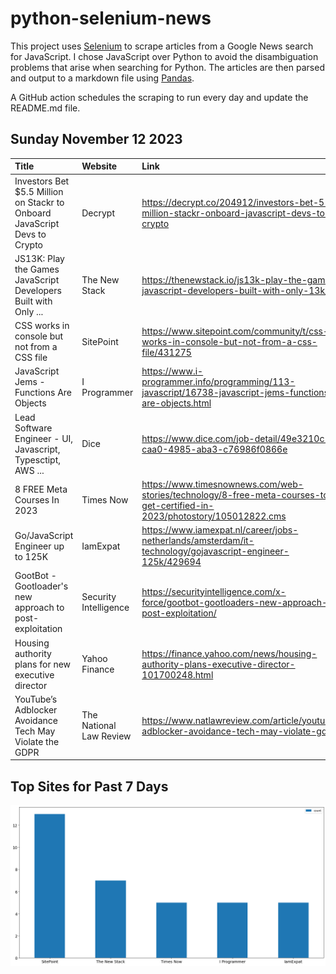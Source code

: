 # python-selenium-news

This project uses [Selenium](https://www.seleniumhq.org/) to scrape articles from a Google News search for JavaScript.
I chose JavaScript over Python to avoid the disambiguation problems that arise when searching for Python.
The articles are then parsed and output to a markdown file using [Pandas](https://pandas.pydata.org/).

A GitHub action schedules the scraping to run every day and update the README.md file.

## Sunday November 12 2023


| Title                                                                     | Website                 | Link                                                                                                                      |
|:--------------------------------------------------------------------------|:------------------------|:--------------------------------------------------------------------------------------------------------------------------|
| Investors Bet $5.5 Million on Stackr to Onboard JavaScript Devs to Crypto | Decrypt                 | https://decrypt.co/204912/investors-bet-5-5-million-stackr-onboard-javascript-devs-to-crypto                              |
| JS13K: Play the Games JavaScript Developers Built with Only ...           | The New Stack           | https://thenewstack.io/js13k-play-the-games-javascript-developers-built-with-only-13k/                                    |
| CSS works in console but not from a CSS file                              | SitePoint               | https://www.sitepoint.com/community/t/css-works-in-console-but-not-from-a-css-file/431275                                 |
| JavaScript Jems - Functions Are Objects                                   | I Programmer            | https://www.i-programmer.info/programming/113-javascript/16738-javascript-jems-functions-are-objects.html                 |
| Lead Software Engineer - UI, Javascript, Typesctipt, AWS ...              | Dice                    | https://www.dice.com/job-detail/49e3210c-caa0-4985-aba3-c76986f0866e                                                      |
| 8 FREE Meta Courses In 2023                                               | Times Now               | https://www.timesnownews.com/web-stories/technology/8-free-meta-courses-to-get-certified-in-2023/photostory/105012822.cms |
| Go/JavaScript Engineer up to 125K                                         | IamExpat                | https://www.iamexpat.nl/career/jobs-netherlands/amsterdam/it-technology/gojavascript-engineer-125k/429694                 |
| GootBot - Gootloader's new approach to post-exploitation                  | Security Intelligence   | https://securityintelligence.com/x-force/gootbot-gootloaders-new-approach-to-post-exploitation/                           |
| Housing authority plans for new executive director                        | Yahoo Finance           | https://finance.yahoo.com/news/housing-authority-plans-executive-director-101700248.html                                  |
| YouTube’s Adblocker Avoidance Tech May Violate the GDPR                   | The National Law Review | https://www.natlawreview.com/article/youtubes-adblocker-avoidance-tech-may-violate-gdpr                                   |
## Top Sites for Past 7 Days

![Graph of Top Sites](https://raw.githubusercontent.com/dan-mba/python-selenium-news/main/last-week.png)
